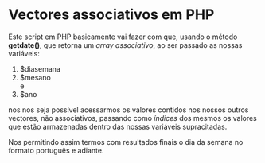 <h1>Vectores associativos em PHP</h1>
<p>
Este script em PHP basicamente vai fazer com que, usando o método <b>getdate()</b>, que retorna um <em>array associativo</em>, ao ser passado as nossas variáveis:
<ol>
<li>$diasemana</li>
<li>$mesano</li>
<span>e</span>
<li>$ano</li>
</ol>
nos nos seja possível acessarmos os valores contidos nos nossos outros vectores, não associativos, passando como <i>índices</i> dos mesmos os valores que estão armazenadas dentro das nossas variáveis supracitadas.
</p>
<p>
Nos permitindo assim termos com resultados finais o dia da semana no formato português e adiante.
</p>
